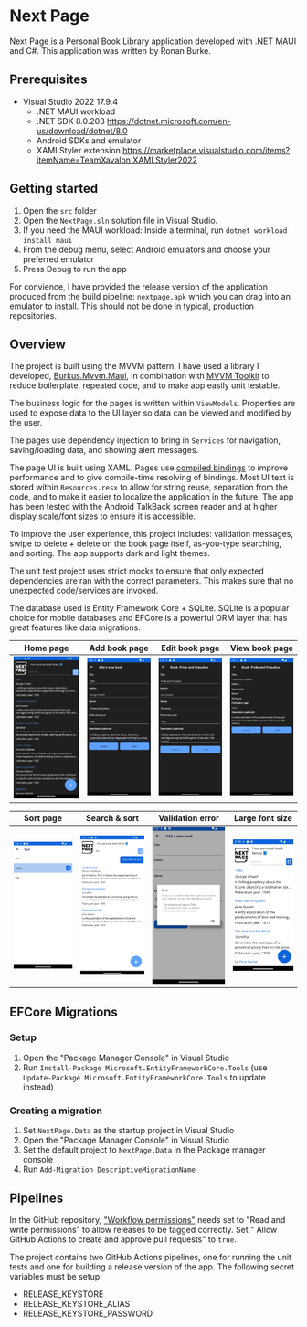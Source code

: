 # Next Page
Next Page is a Personal Book Library application developed with .NET MAUI and C#. This application was written by Ronan Burke.

## Prerequisites
- Visual Studio 2022 17.9.4
  - .NET MAUI workload
  - .NET SDK 8.0.203 https://dotnet.microsoft.com/en-us/download/dotnet/8.0
  - Android SDKs and emulator
  - XAMLStyler extension https://marketplace.visualstudio.com/items?itemName=TeamXavalon.XAMLStyler2022
  
## Getting started
1. Open the `src` folder
2. Open the `NextPage.sln` solution file in Visual Studio.
3. If you need the MAUI workload: Inside a terminal, run `dotnet workload install maui`
4. From the debug menu, select Android emulators and choose your preferred emulator
5. Press Debug to run the app

For convience, I have provided the release version of the application produced from the build pipeline: `nextpage.apk` which you can drag into an emulator to install. This should not be done in typical, production repositories.

## Overview
The project is built using the MVVM pattern. I have used a library I developed, [Burkus.Mvvm.Maui](https://github.com/BurkusCat/Burkus.Mvvm.Maui), in combination with [MVVM Toolkit](https://learn.microsoft.com/en-us/dotnet/communitytoolkit/mvvm/) to reduce boilerplate, repeated code, and to make app easily unit testable.

The business logic for the pages is written within `ViewModels`. Properties are used to expose data to the UI layer so data can be viewed and modified by the user.

The pages use dependency injection to bring in `Services` for navigation, saving/loading data, and showing alert messages.

The page UI is built using XAML. Pages use [compiled bindings](https://learn.microsoft.com/en-us/dotnet/maui/fundamentals/data-binding/compiled-bindings?view=net-maui-8.0) to improve performance and to give compile-time resolving of bindings. Most UI text is stored within `Resources.resx` to allow for string reuse, separation from the code, and to make it easier to localize the application in the future. The app has been tested with the Android TalkBack screen reader and at higher display scale/font sizes to ensure it is accessible.

To improve the user experience, this project includes: validation messages, swipe to delete + delete on the book page itself, as-you-type searching, and sorting. The app supports dark and light themes.

The unit test project uses strict mocks to ensure that only expected dependencies are ran with the correct parameters. This makes sure that no unexpected code/services are invoked.

The database used is Entity Framework Core + SQLite. SQLite is a popular choice for mobile databases and EFCore is a powerful ORM layer that has great features like data migrations.

| Home page | Add book page | Edit book page | View book page |
| - | - | - | - |
| ![Homepage](art/homepage.jpg) | ![Add book page](art/addbook.jpg) | ![Edit book page](art/editbook.jpg) | ![View book page](art/viewbook.jpg) |

| Sort page | Search & sort | Validation error | Large font size |
| - | - | - | - |
| ![Sort page](art/sort.jpg) | ![Search and sort](art/sortfilter.jpg) | ![Validation error](art/validation.jpg) | ![Large font size](art/largefont.jpg) |

## EFCore Migrations

### Setup

1. Open the "Package Manager Console" in Visual Studio
2. Run `Install-Package Microsoft.EntityFrameworkCore.Tools` (use `Update-Package Microsoft.EntityFrameworkCore.Tools` to update instead)

### Creating a migration

1. Set `NextPage.Data` as the startup project in Visual Studio
2. Open the "Package Manager Console" in Visual Studio
3. Set the default project to `NextPage.Data` in the Package manager console
4. Run `Add-Migration DescriptiveMigrationName`

## Pipelines
In the GitHub repository, ["Workflow permissions"](https://docs.github.com/actions/reference/authentication-in-a-workflow#modifying-the-permissions-for-the-github_token) needs set to "Read and write permissions" to allow releases to be tagged correctly. Set "
Allow GitHub Actions to create and approve pull requests" to `true`.

The project contains two GitHub Actions pipelines, one for running the unit tests and one for building a release version of the app. The following secret variables must be setup:

- RELEASE_KEYSTORE
- RELEASE_KEYSTORE_ALIAS
- RELEASE_KEYSTORE_PASSWORD